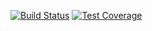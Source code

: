 [![Build Status](https://travis-ci.org/MitocGroup/deep-microservices-todomvc.svg?branch=master)](https://travis-ci.org/MitocGroup/deep-microservices-todomvc)
[![Test Coverage](https://codeclimate.com/repos/5789fe4df7959a008800646f/badges/08d47d9987094bf3b3b1/coverage.svg)](https://codeclimate.com/repos/5789fe4df7959a008800646f/coverage)